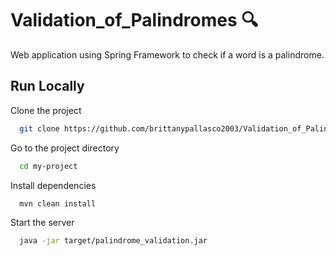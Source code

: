 # Validation_of_Palindromes 🔍

Web application using Spring Framework to check if a word is a palindrome.

## Run Locally

Clone the project

```bash
  git clone https://github.com/brittanypallasco2003/Validation_of_Palindromes.git
```

Go to the project directory

```bash
  cd my-project
```

Install dependencies

```bash
  mvn clean install
```

Start the server

```bash
  java -jar target/palindrome_validation.jar

```
